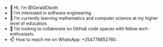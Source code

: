 - 👋 Hi, I’m @GeraldOkoth
- 👀 I’m interested in software engineering 
- 🌱 I’m currently learning mathematics and computer science at my higher level of education.
- 💞️ I’m looking to collaborate on GitHub code spaces with fellow tech-enthusiasts.
- 📫 How to reach me on WhatsApp: +254778852760.

<!---
GeraldOkoth/GeraldOkoth is a ✨ special ✨ repository because its `README.md` (this file) appears on your GitHub profile.
You can click the Preview link to take a look at your changes.
--->
